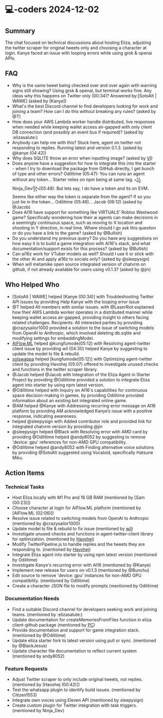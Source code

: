 # 💻-coders 2024-12-02

## Summary

The chat focused on technical discussions about hosting Eliza, adjusting the twitter scraper for original tweets only and choosing a character at login. Kanye faced an issue with looping errors while using grok & openai APIs.

## FAQ

- Why is the same tweet being checked over and over again with warning signs still showing? Using grok & openai, but terminal works fine. Any ideas why this happens on Twitter only (00:34)? Answered by:[SotoAlt | WAWE] (asked by [Kanye])
- What's the best Discord channel to find developers looking for work and joining a team? How can I do this without breaking any rules? (asked by @T)
- How does your AWS Lambda worker handle distributed, live responses when needed while keeping wallet access air-gapped with only client DB connection (and possibly an event bus if required)? (asked by :elizasalute:)
- Anybody can help me with this? Stuck here, agent on twitter not responding to replies. Running latest and version 0.1.3. (asked by @kanye (04:42))
- Why does SQLITE throw an error when inputting image? (asked by [VI](05:22))
- Does anyone have a suggestion for how to integrate this into the starter - when I try to download the package from GitHub directly, I get bunch of type and other errors?
  Odilitime (05:47): You can runs an agent without any token... Starter relies on npm being at same tag.
  ꧁Ninja_Dev꧂(05:48): But lets say, I do have a token and its on EVM. Seems like either way the token is separate from the agent?
  If so you just tie in the token... Odilitime (05:49)... Jacob (06:12) (asked by @Jacob)
- Does AI16 have support for something like VIRTUALS' Roblox Westwood game? Specifically wondering how their ai agents can make decisions in a seemingly continuous space, such as moving to X location and shooting in Y direction, in real time. Where should I go ask this question or do you have a link to the game? (asked by @Bullish)
- Do you understand my previous query? Do you have any suggestions on how easy it is to build a game integration with AI16's stack, and what documentation/support exists for this process? (asked by @Bullish)
- Can ai16z work for VTuber models as well? Should I use it or stick with the other AI and apply ai16z to socials only? (asked by @sleepysign)
- When will metamike open source integrated version of chatvrm on github, if not already available for users using v0.1.3? (asked by @jin)

## Who Helped Who

- [SotoAlt | WAWE] helped [Kanye (00:34)] with Troubleshooting Twitter API issues by providing Help Kanye with the looping error issue
- @T helped All members with similar issues. with @LaserRiot explained how their AWS Lambda worker operates in a distributed manner while keeping wallet access air-gapped, providing insight to others facing related challenges. Recipients: All interested parties by providing @crazysailor1000 provided a solution to the issue of switching models from OpenAI to Anthropic, which involved deleting db.sqlite and modifying settings for embeddingModel.
- [AIFlow.ML](04:39) helped @kungfumode(05:12) with Resolving agent-twitter client issue by providing wil (04:30) helped Kanye by suggesting to update the model ts file & rebuild.
- [solswappa](04:39) helped [kungfumode(05:12)] with Optimizing agent-twitter client by providing Havohej (05:07) offered to investigate unused checks and functions in the twitter scraper library.
- @Jacob helped @Jacob with Integration of the Eliza Agent in Starter Project by providing @Odilitime provided a solution to integrate Eliza agent into starter by using npm latest version.
- @Odilitime helped with Inquiry on AI16's capabilities for continuous space decision-making in games. by providing Odilitime provided information about an existing bot integrated online game.
- @AM helped @Kanye with Addressing recurring error message on AI16 platform by providing AM acknowledged Kanye’s issue with a positive response, indicating awareness.
- helped @sleepysign with Added contributor role and provided link for integrated chatvrm version by providing @jin
- @sleepysign helped @Black with Resolving error with AMD card by providing @Odilitime helped @andy8052 by suggesting to remove 'device: gpu' references for non-AMD GPU compatibility.
- @Odilitime helped @andy8052 with Finding alternative voice solutions by providing @SotoAlt suggested using Vocaloid, specifically Hatsune Miku.

## Action Items

### Technical Tasks

- Host Eliza locally with M1 Pro and 16 GB RAM (mentioned by [Sam (00:23)])
- Choose character at login for AIFlow.ML platform (mentioned by [AIFlow.ML (02:06)])
- Resolve issue related to switching models from OpenAI to Anthropic (mentioned by @crazysailor1000)
- Update model ts file & rebuild to fix issue (mentioned by [wil](04:30))
- Investigate unused checks and functions in agent-twitter-client library for optimization. (mentioned by [Havohej](05:02))
- Modify TwitterPipeline.js to handle replies and the tweets they are responding to. (mentioned by [Havohej](05:39))
- Integrate Eliza agent into starter by using npm latest version (mentioned by Odilitime)
- Investigate Kanye's recurring error with AI16 (mentioned by @Kanye)
- Implement new release for users on v0.1.3 (mentioned by @Bunchu)
- Edit source to remove 'device: gpu' instances for non-AMD GPU compatibility. (mentioned by Odilitime)
- Create a character JSON file to modify prompts (mentioned by Odilitime)

### Documentation Needs

- Find a suitable Discord channel for developers seeking work and joining teams. (mentioned by :elizasalute:)
- Update documentation for createMemoriesFromFiles function in eliza client-github package (mentioned by [PC](05:26))
- Provide documentation and support for game integration stack. (mentioned by @Odilitime)
- Update eliza starter fork to latest version using pull or sync. (mentioned by @BlackJesus)
- Update character file documentation to reflect current system (mentioned by andy8052)

### Feature Requests

- Adjust Twitter scraper to only include original tweets, not replies. (mentioned by [Havohej (00:42)])
- Test the whatsapp plugin to identify build issues. (mentioned by Citizen1553)
- Integrate own voices using Eleven API (mentioned by sleepysign)
- Create custom plugin for Twitter integration with task triggers. (mentioned by Ninja_Dev)
